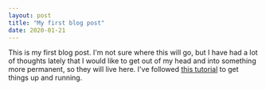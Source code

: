 ```yaml
---
layout: post
title: "My first blog post"
date: 2020-01-21
---
```


This is my first blog post.
I'm not sure where this will go, but I have had a lot of thoughts lately that I would like
to get out of my head and into something more permanent, so they will live here.
I've followed [this tutorial](http://jmcglone.com/guides/github-pages/) to get things up
and running.
